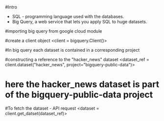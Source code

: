 #Intro
- SQL - programming language used with the databases.
- Big Query, a web service that lets you apply SQL to huge datasets.

#importing big query from google cloud module
<from google.cloud import bigquery>

#create a client object
<client = bigquery.Client()>

#In big query each dataset is contained in a corresponding project

#constructing a reference to the "hacker_news" dataset
<dataset_ref = client.dataset("hacker_news", project="bigquery-public-data")>
# here the hacker_news dataset is part of the bigquery-public-data project

#To fetch the dataset - API request
<dataset = client.get_datset(dataset_ref)>